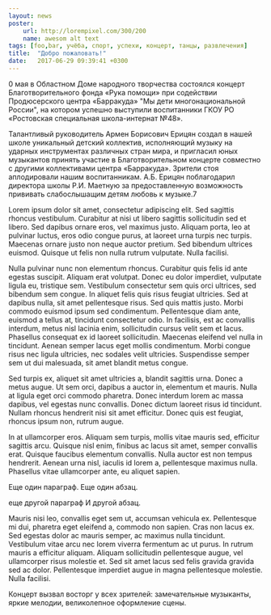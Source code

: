 ```yaml
---
layout: news
poster:
    url: http://lorempixel.com/300/200
    name: awesom alt text
tags: [foo,bar, учёба, спорт, успехи, концерт, танцы, развлечения]
title:  "Добро пожаловать!"
date:   2017-06-29 09:39:41 +0300
---
```

0 мая в Областном Доме народного творчества состоялся концерт Благотворительного фонда «Рука помощи» при содействии Продюсерского центра «Барракуда» "Мы дети многонациональной России", на котором успешно выступили воспитанники ГКОУ РО «Ростовская специальная школа-интернат №48».

Талантливый руководитель Армен Борисович Ерицян создал в нашей школе уникальный детский коллектив, исполняющий музыку на ударных инструментах различных стран мира, и пригласил юных музыкантов принять участие в Благотворительном концерте совместно с другими коллективами центра «Барракуда». Зрители стоя аплодировали нашим воспитанникам. А.Б. Ерицян поблагодарил директора школы Р.И. Маетную за предоставленную возможность прививать слабослышащим детям любовь к музыке.7



Lorem ipsum dolor sit amet, consectetur adipiscing elit. Sed sagittis rhoncus vestibulum. Curabitur at nisi ut libero sagittis sollicitudin sed et libero. Sed dapibus ornare eros, vel maximus justo. Aliquam porta, leo at pulvinar luctus, eros odio congue purus, at laoreet urna turpis nec turpis. Maecenas ornare justo non neque auctor pretium. Sed bibendum ultrices euismod. Quisque ut felis non nulla rutrum vulputate. Nulla facilisi.



Nulla pulvinar nunc non elementum rhoncus. Curabitur quis felis id ante egestas suscipit. Aliquam erat volutpat. Donec eu dolor imperdiet, vulputate ligula eu, tristique sem. Vestibulum consectetur sem quis orci ultrices, sed bibendum sem congue. In aliquet felis quis risus feugiat ultricies. Sed at dapibus nulla, sit amet pellentesque risus. Sed quis mattis justo. Morbi commodo euismod ipsum sed condimentum. Pellentesque diam ante, euismod a tellus at, tincidunt consectetur odio. In facilisis, est ac convallis interdum, metus nisl lacinia enim, sollicitudin cursus velit sem et lacus. Phasellus consequat ex id laoreet sollicitudin. Maecenas eleifend vel nulla in tincidunt. Aenean semper lacus eget mollis condimentum. Morbi congue risus nec ligula ultricies, nec sodales velit ultricies. Suspendisse semper sem ut dui malesuada, sit amet blandit metus congue.



Sed turpis ex, aliquet sit amet ultricies a, blandit sagittis urna. Donec a metus augue. Ut sem orci, dapibus a auctor in, elementum et mauris. Nulla at ligula eget orci commodo pharetra. Donec interdum lorem ac massa dapibus, vel egestas nunc convallis. Donec dictum laoreet risus id tincidunt. Nullam rhoncus hendrerit nisi sit amet efficitur. Donec quis est feugiat, rhoncus ipsum non, rutrum augue.



In at ullamcorper eros. Aliquam sem turpis, mollis vitae mauris sed, efficitur sagittis arcu. Quisque nisl enim, finibus ac lacus sit amet, semper convallis erat. Quisque faucibus elementum convallis. Nulla auctor est non tempus hendrerit. Aenean urna nisl, iaculis id lorem a, pellentesque maximus nulla. Phasellus vitae ullamcorper ante, eu aliquet sapien.

Еще один параграф.
Еще один абзац.

еще другой параграф
И другой абзац.



Mauris nisi leo, convallis eget sem ut, accumsan vehicula ex. Pellentesque mi dui, pharetra eget eleifend a, commodo non sapien. Cras non lacus ex. Sed egestas dolor ac mauris semper, ac maximus nulla tincidunt. Vestibulum vitae arcu nec lorem viverra fermentum ac ut purus. In rutrum mauris a efficitur aliquam. Aliquam sollicitudin pellentesque augue, vel ullamcorper risus molestie et. Sed sit amet lacus sed felis gravida gravida sed ac dolor. Pellentesque imperdiet augue in magna pellentesque molestie. Nulla facilisi.

Концерт вызвал восторг у всех зрителей: замечательные музыканты, яркие мелодии, великолепное оформление сцены.
